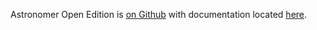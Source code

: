 
Astronomer Open Edition is [on Github](https://github.com/astronomerio/astronomer) with documentation located [here](https://astronomerio.github.io/astronomer/).

